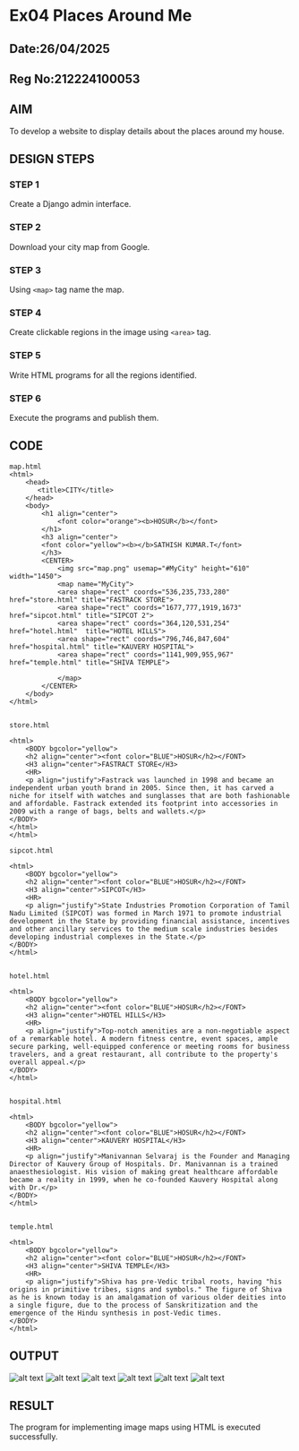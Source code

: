 # Ex04 Places Around Me
## Date:26/04/2025
## Reg No:212224100053

## AIM
To develop a website to display details about the places around my house.

## DESIGN STEPS

### STEP 1
Create a Django admin interface.

### STEP 2
Download your city map from Google.

### STEP 3
Using ```<map>``` tag name the map.

### STEP 4
Create clickable regions in the image using ```<area>``` tag.

### STEP 5
Write HTML programs for all the regions identified.

### STEP 6
Execute the programs and publish them.

## CODE
```
map.html
<html>
    <head>
       <title>CITY</title>
    </head>
    <body>
        <h1 align="center">
            <font color="orange"><b>HOSUR</b></font>
        </h1>
        <h3 align="center">
        <font color="yellow"><b></b>SATHISH KUMAR.T</font>
        </h3>
        <CENTER>
            <img src="map.png" usemap="#MyCity" height="610" width="1450">
            <map name="MyCity">
            <area shape="rect" coords="536,235,733,280" href="store.html" title="FASTRACK STORE">
            <area shape="rect" coords="1677,777,1919,1673" href="sipcot.html" title="SIPCOT 2">
            <area shape="rect" coords="364,120,531,254" href="hotel.html"  title="HOTEL HILLS">
            <area shape="rect" coords="796,746,847,604" href="hospital.html" title="KAUVERY HOSPITAL">
            <area shape="rect" coords="1141,909,955,967" href="temple.html" title="SHIVA TEMPLE">
    
            </map>
        </CENTER>
    </body>
</html>


store.html

<html>
    <BODY bgcolor="yellow">
    <h2 align="center"><font color="BLUE">HOSUR</h2></FONT>
    <H3 align="center">FASTRACT STORE</H3>
    <HR>
    <p align="justify">Fastrack was launched in 1998 and became an independent urban youth brand in 2005. Since then, it has carved a niche for itself with watches and sunglasses that are both fashionable and affordable. Fastrack extended its footprint into accessories in 2009 with a range of bags, belts and wallets.</p>
</BODY>
</html>
</html>

sipcot.html

<html>
    <BODY bgcolor="yellow">
    <h2 align="center"><font color="BLUE">HOSUR</h2></FONT>
    <H3 align="center">SIPCOT</H3>
    <HR>
    <p align="justify">State Industries Promotion Corporation of Tamil Nadu Limited (SIPCOT) was formed in March 1971 to promote industrial development in the State by providing financial assistance, incentives and other ancillary services to the medium scale industries besides developing industrial complexes in the State.</p>
</BODY>
</html>


hotel.html

<html>
    <BODY bgcolor="yellow">
    <h2 align="center"><font color="BLUE">HOSUR</h2></FONT>
    <H3 align="center">HOTEL HILLS</H3>
    <HR>
    <p align="justify">Top-notch amenities are a non-negotiable aspect of a remarkable hotel. A modern fitness centre, event spaces, ample secure parking, well-equipped conference or meeting rooms for business travelers, and a great restaurant, all contribute to the property's overall appeal.</p>
</BODY>
</html>


hospital.html

<html>
    <BODY bgcolor="yellow">
    <h2 align="center"><font color="BLUE">HOSUR</h2></FONT>
    <H3 align="center">KAUVERY HOSPITAL</H3>
    <HR>
    <p align="justify">Manivannan Selvaraj is the Founder and Managing Director of Kauvery Group of Hospitals. Dr. Manivannan is a trained anaesthesiologist. His vision of making great healthcare affordable became a reality in 1999, when he co-founded Kauvery Hospital along with Dr.</p>
</BODY>
</html>


temple.html

<html>
    <BODY bgcolor="yellow">
    <h2 align="center"><font color="BLUE">HOSUR</h2></FONT>
    <H3 align="center">SHIVA TEMPLE</H3>
    <HR>
    <p align="justify">Shiva has pre-Vedic tribal roots, having "his origins in primitive tribes, signs and symbols." The figure of Shiva as he is known today is an amalgamation of various older deities into a single figure, due to the process of Sanskritization and the emergence of the Hindu synthesis in post-Vedic times.
</BODY>
</html>
```


## OUTPUT
![alt text](MAP-1.png)
![alt text](STORE.png)
![alt text](SIPCOT.png)
![alt text](HOTEL.png)
![alt text](HOSPITAL.png)
![alt text](SHIVA.png)








## RESULT
The program for implementing image maps using HTML is executed successfully.
